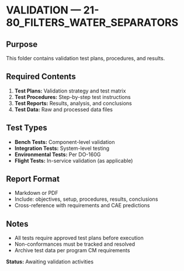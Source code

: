 # VALIDATION — 21-80_FILTERS_WATER_SEPARATORS

## Purpose
This folder contains validation test plans, procedures, and results.

## Required Contents
1. **Test Plans:** Validation strategy and test matrix
2. **Test Procedures:** Step-by-step test instructions
3. **Test Reports:** Results, analysis, and conclusions
4. **Test Data:** Raw and processed data files

## Test Types
- **Bench Tests:** Component-level validation
- **Integration Tests:** System-level testing
- **Environmental Tests:** Per DO-160G
- **Flight Tests:** In-service validation (as applicable)

## Report Format
- Markdown or PDF
- Include: objectives, setup, procedures, results, conclusions
- Cross-reference with requirements and CAE predictions

## Notes
- All tests require approved test plans before execution
- Non-conformances must be tracked and resolved
- Archive test data per program CM requirements

**Status:** Awaiting validation activities
